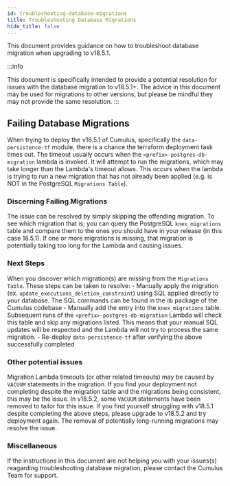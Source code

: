 ```yaml
---
id: troubleshooting-database-migrations
title: Troubleshooting Database Migrations
hide_title: false
---
```


This document provides guidance on how to troubleshoot database migration when upgrading to v18.5.1.

:::info

This document is specifically intended to provide a potential resolution for issues with the database migration to v18.5.1+.
The advice in this document may be used for migrations to other versions, but please be mindful they may not provide the same resolution.
:::

## Failing Database Migrations

When trying to deploy the v18.5.1 of Cumulus, specifically the `data-persistence-tf` module, there is a chance the terraform deployment task times out. The timeout usually occurs when the `<prefix>-postgres-db-migration` lambda is invoked. It will attempt to run the migrations, which may take longer than the Lambda's timeout allows. This occurs when the lambda is trying to run a new migration that has not already been applied (e.g. is NOT in the PostgreSQL `Migrations Table`).

### Discerning Failing Migrations

The issue can be resolved by simply skipping the offending migration. To see which migration that is; you can query the PostgreSQL `knex_migrations` table and compare them to the ones you should have in your release (in this case 18.5.1). If one or more migrations is missing, that migration is potentially taking too long for the Lambda and causing issues.

### Next Steps

When you discover which migration(s) are missing from the `Migrations Table`. These steps can be taken to resolve:
    - Manually apply the migration (ex. `update_executions_deletion_constraint`) using SQL applied directly to your database. The SQL commands can be found in the `db` package of the Cumulus codebase
    - Manually add the entry into the `knex_migrations` table. Subsequent runs of the `<prefix>-postgres-db-migration` Lambda will check this table and skip any migrations listed. This means that your manual SQL updates will be respected and the Lambda will not try to process the same migration.
    - Re-deploy `data-persistence-tf` after verifying the above successfully completed

### Other potential issues

Migration Lambda timeouts (or other related timeouts) may be caused by `VACUUM` statements in the migration. If you find your deployment not completing despite the migration table and the migrations being consistent, this may be the issue. In v18.5.2, some `VACUUM` statements have been removed to tailor for this issue. If you find yourself struggling with v18.5.1 despite completing the above steps, please upgrade to v18.5.2 and try deployment again. The removal of potentially long-running migrations may resolve the issue.

### Miscellaneous

If the instructions in this document are not helping you with your issues(s) reagarding troubleshooting database migration, please contact the Cumulus Team for support.
